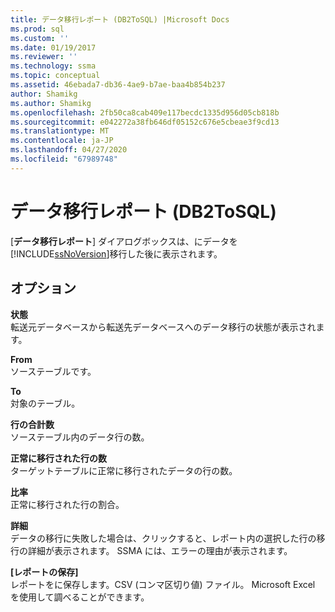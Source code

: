 ```yaml
---
title: データ移行レポート (DB2ToSQL) |Microsoft Docs
ms.prod: sql
ms.custom: ''
ms.date: 01/19/2017
ms.reviewer: ''
ms.technology: ssma
ms.topic: conceptual
ms.assetid: 46ebada7-db36-4ae9-b7ae-baa4b854b237
author: Shamikg
ms.author: Shamikg
ms.openlocfilehash: 2fb50ca8cab409e117becdc1335d956d05cb818b
ms.sourcegitcommit: e042272a38fb646df05152c676e5cbeae3f9cd13
ms.translationtype: MT
ms.contentlocale: ja-JP
ms.lasthandoff: 04/27/2020
ms.locfileid: "67989748"
---
```

# <a name="data-migration-report-db2tosql"></a>データ移行レポート (DB2ToSQL)
[**データ移行レポート**] ダイアログボックスは、にデータを[!INCLUDE[ssNoVersion](../../includes/ssnoversion-md.md)]移行した後に表示されます。  
  
## <a name="options"></a>オプション  
**状態**  
転送元データベースから転送先データベースへのデータ移行の状態が表示されます。  
  
**From**  
ソーステーブルです。  
  
**To**  
対象のテーブル。  
  
**行の合計数**  
ソーステーブル内のデータ行の数。  
  
**正常に移行された行の数**  
ターゲットテーブルに正常に移行されたデータの行の数。  
  
**比率**  
正常に移行された行の割合。  
  
**詳細**  
データの移行に失敗した場合は、クリックすると、レポート内の選択した行の移行の詳細が表示されます。 SSMA には、エラーの理由が表示されます。  
  
**[レポートの保存]**  
レポートをに保存します。CSV (コンマ区切り値) ファイル。 Microsoft Excel を使用して調べることができます。  
  
